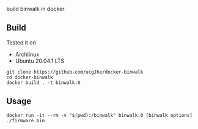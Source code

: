 build binwalk in docker

## Build

Tested it on
- Archlinux
- Ubuntu 20.04.1 LTS

```
git clone https://github.com/ucgJhe/docker-binwalk
cd docker-binwalk
docker build . -t binwalk:0
```

## Usage

```
docker run -it --rm -v "$(pwd):/binwalk" binwalk:0 [binwalk options] ./firmware.bin
```
